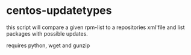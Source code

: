 centos-updatetypes
==================

this script will compare a given rpm-list to a repositories xml'file and list packages with possible updates.

requires python, wget and gunzip
